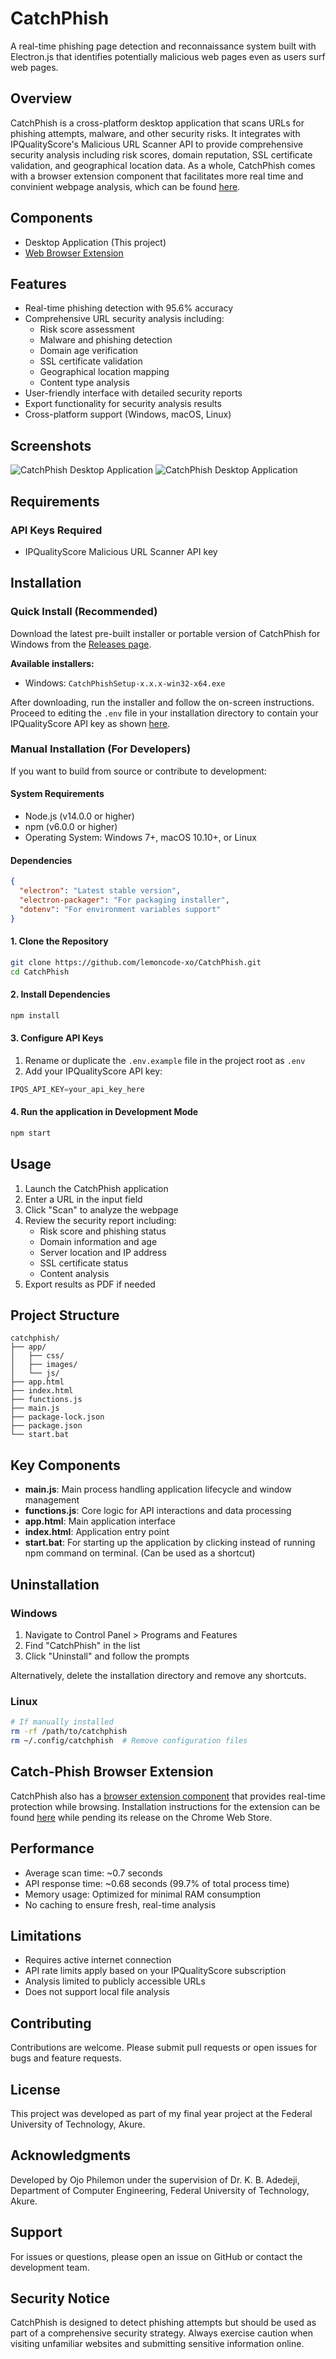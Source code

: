 # CatchPhish

A real-time phishing page detection and reconnaissance system built with Electron.js that identifies potentially malicious web pages even as users surf web pages.

## Overview

CatchPhish is a cross-platform desktop application that scans URLs for phishing attempts, malware, and other security risks. It integrates with IPQualityScore's Malicious URL Scanner API to provide comprehensive security analysis including risk scores, domain reputation, SSL certificate validation, and geographical location data. As a whole, CatchPhish comes with a browser extension component that facilitates more real time and convinient webpage analysis, which can be found [here](https://github.com/lemoncode-xo/CatchPhish-Browser-Extension).

## Components
- Desktop Application (This project)
- [Web Browser Extension ](https://github.com/lemoncode-xo/CatchPhish-Browser-Extension)


## Features

- Real-time phishing detection with 95.6% accuracy
- Comprehensive URL security analysis including:
  - Risk score assessment
  - Malware and phishing detection
  - Domain age verification
  - SSL certificate validation
  - Geographical location mapping
  - Content type analysis
- User-friendly interface with detailed security reports
- Export functionality for security analysis results
- Cross-platform support (Windows, macOS, Linux)

## Screenshots

![CatchPhish Desktop Application](docs/capture_1.png)
![CatchPhish Desktop Application](docs/capture_2.png)

## Requirements


### API Keys Required
- IPQualityScore Malicious URL Scanner API key

## Installation

### Quick Install (Recommended)

Download the latest pre-built installer or portable version of CatchPhish for Windows from the [Releases page](https://github.com/lemoncode-xo/CatchPhish/releases/latest).

**Available installers:**
- Windows: `CatchPhishSetup-x.x.x-win32-x64.exe`

After downloading, run the installer and follow the on-screen instructions.
Proceed to editing the `.env` file in your installation directory to contain your IPQualityScore API key as shown [here](#3-configure-api-keys).

### Manual Installation (For Developers)

If you want to build from source or contribute to development:

#### System Requirements
- Node.js (v14.0.0 or higher)
- npm (v6.0.0 or higher)
- Operating System: Windows 7+, macOS 10.10+, or Linux

#### Dependencies

```json
{
  "electron": "Latest stable version",
  "electron-packager": "For packaging installer",
  "dotenv": "For environment variables support"
}
```

#### 1.  Clone the Repository

```bash
git clone https://github.com/lemoncode-xo/CatchPhish.git
cd CatchPhish
```

#### 2. Install Dependencies

```bash
npm install
```

#### 3. Configure API Keys

1. Rename or duplicate the `.env.example` file in the project root as `.env`
2. Add your IPQualityScore API key:

```javascript
IPQS_API_KEY=your_api_key_here
```

#### 4. Run the application in Development Mode

```bash
npm start
```

## Usage

1. Launch the CatchPhish application
2. Enter a URL in the input field
3. Click "Scan" to analyze the webpage
4. Review the security report including:
   - Risk score and phishing status
   - Domain information and age
   - Server location and IP address
   - SSL certificate status
   - Content analysis
5. Export results as PDF if needed

## Project Structure

```
catchphish/
├── app/
│   ├── css/
│   ├── images/
│   └── js/
├── app.html
├── index.html
├── functions.js
├── main.js
├── package-lock.json
├── package.json
└── start.bat
```

## Key Components

- **main.js**: Main process handling application lifecycle and window management
- **functions.js**: Core logic for API interactions and data processing
- **app.html**: Main application interface
- **index.html**: Application entry point
- **start.bat**: For starting up the application by clicking instead of running npm command on terminal. (Can be used as a shortcut)

## Uninstallation

### Windows

1. Navigate to Control Panel > Programs and Features
2. Find "CatchPhish" in the list
3. Click "Uninstall" and follow the prompts

Alternatively, delete the installation directory and remove any shortcuts.

### Linux

```bash
# If manually installed
rm -rf /path/to/catchphish
rm ~/.config/catchphish  # Remove configuration files
```

## Catch-Phish Browser Extension

CatchPhish also has a [browser extension component](https://github.com/lemoncode-xo/CatchPhish-Browser-Extension) that provides real-time protection while browsing. Installation instructions for the extension can be found [here](https://github.com/lemoncode-xo/CatchPhish-Browser-Extension) while pending its release on the Chrome Web Store.

## Performance

- Average scan time: ~0.7 seconds
- API response time: ~0.68 seconds (99.7% of total process time)
- Memory usage: Optimized for minimal RAM consumption
- No caching to ensure fresh, real-time analysis

## Limitations

- Requires active internet connection
- API rate limits apply based on your IPQualityScore subscription
- Analysis limited to publicly accessible URLs
- Does not support local file analysis

## Contributing

Contributions are welcome. Please submit pull requests or open issues for bugs and feature requests.

## License

This project was developed as part of my final year project at the Federal University of Technology, Akure.

## Acknowledgments

Developed by Ojo Philemon under the supervision of Dr. K. B. Adedeji, Department of Computer Engineering, Federal University of Technology, Akure.

## Support

For issues or questions, please open an issue on GitHub or contact the development team.

## Security Notice

CatchPhish is designed to detect phishing attempts but should be used as part of a comprehensive security strategy. Always exercise caution when visiting unfamiliar websites and submitting sensitive information online.